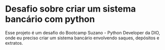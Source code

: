 # Desafio sobre criar um sistema bancário com python

Esse projeto é um desafio do Bootcamp Suzano - Python Developer da DIO, onde eu preciso criar um sistema bancário envolvendo saques, depósitos e extratos.
